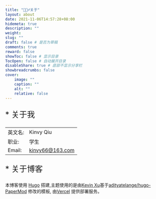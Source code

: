 ```yaml
---
title: "🙋🏻‍♂️关于"
layout: about
date: 2021-11-06T14:57:28+08:00
hidemeta: true
description: ""
weight:
slug: ""
draft: false # 是否为草稿
comments: true
reward: false
showToc: false # 显示目录
TocOpen: false # 自动展开目录
disableShare: true # 底部不显示分享栏
showbreadcrumbs: false
cover:
    image: ""
    caption: ""
    alt: ""
    relative: false
---
```




<p style="font-size: 25px;">* 关于我</p>

|           |                    |
| --------- | ------------------ |
| 英文名:   | Kinvy Qiu              |
| 职业:     |    学生          |
| Email:     | kinvy66@163.com |


<p style="font-size: 25px;">* 关于博客</p>

本博客使用 [Hugo](https://gohugo.io/) 搭建,主题使用的是由[Kevin Xu](https://www.sulvblog.cn/)基于[adityatelange/hugo-PaperMod](https://github.com/adityatelange/hugo-PaperMod/) 修改的模板, 由[Vercel](https://vercel.com/) 提供部署服务。